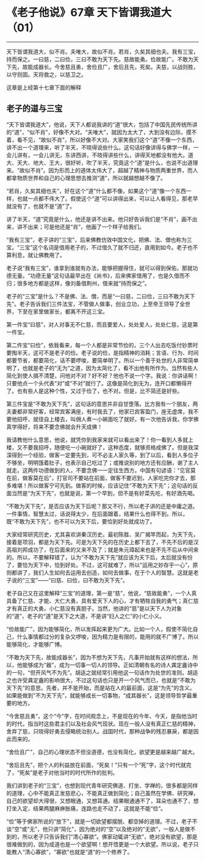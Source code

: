 # 《老子他说》67章 天下皆谓我道大（01）

------

天下皆谓我道大，似不肖。夫唯大，故似不肖。若肖，久矣其细也夫。我有三宝，持而保之。一曰慈，二曰俭，三曰不敢为天下先。慈故能勇。俭故能广。不敢为天下先，故能成器长。今舍慈且勇，舍俭且广，舍后且先，死矣。夫慈，以战则胜，以守则固。天将救之，以慈卫之。

这章是上经第十七章下面的解释

## 老子的道与三宝

“天下皆谓我道大”，他说，天下人都说我讲的“道”很大，包括了中国先民传统所讲的“道”，“似不肖”，好像不大对。“夫唯大”，就因为太大了，大到没有边际，摸不着，看不见，“故似不肖”，所以好像不大对。大家笑我们这个“道”不像一个东西，讲不出一个道理来，听了半天，不晓得说些什么。这句话好像讲得与佛学一样，一会儿讲有，一会儿讲无，东讲西讲，不晓得讲些什么，讲得天地都没有他大。道大、天大、地大、王大，很好听，吹了半天，究竟这个“道”是什么，也说不出道理来。“故似不肖”。因为形而上的道体太伟大了，超越了精神与物质两重世界，而人都拿物质世界和自己的心理思想去推测“道”，所以就越想越不像了。

“若肖，久矣其细也夫”，好在这个“道”什么都不像，如果这个“道”像一个东西一样，也就一点都不伟大了。假使这个“道”可以讲得出来，可以让人看得见，那老早就没有了，也就不是“道”了。

讲了半天，“道”究竟是什么，他还是讲不出来。他只好告诉我们是“不肖”，画不出来，讲不出来；可是他还是“肖”，他画了一个样子给我们。

“我有三宝”，老子讲的“三宝”，后来佛教仿效中国文化，把佛、法、僧也称为三宝。“三宝”这个名词是借用老子的，不过借久了就不归还，直用到如今。老子也不算利息，就让佛教用了。

老子说“我有三宝”，谁拿到谁就有办法，能够把握得住，就可以得到保佑，那就功德无量。“功德无量”这句话最早出在《尚书》，后来佛家借用了，也是久借而不归；很多地方都是这样，像刘备借荆州，借来就“持而保之”。

老子的“三宝”是什么？不是佛、法、僧，而是“一曰慈，二曰俭，三曰不敢为天下先”。老子告诉我们三件法宝，不管做人做事，创业立功，上至帝王领导了全世界，下至在家里做家长，都离不开这三宝。

第一件宝“曰慈”，对人对事无不仁慈，而且要爱人，处处爱人，处处仁慈，这是第一件宝。

第二件宝“曰俭”，依我看来，每一个人都是非常节俭的，三个人出去吃饭付钞票时要掏半天，这可不是老子的俭。老子说的俭，是指精神的消耗；言语、行为、时间都要节省，都要简化，话不要啰唆，要简单明了。所以一个善于处世的人非常简单明了，也就是老子的“无为”之道，因为太简化了，看不出他有所作为。当然有些人简化到使人搞不清楚，问他对不对？好不好？他也不说一个字。我说：你讲话啊！只要他点一个头代表“对”或“不对”就行了。这像是简化到无为，连开口都懒得开了。也有些人是这种个性，又过于俭了，也不对。但是，比不简还是好些。

第三件宝是“不敢为天下先”，这句话的意思并非自甘堕落。比方我有一个朋友，两夫妻都非常好客，经常宾客满座，有时我去了，他家已宾客盈门，座无虚席，我不要他招呼，就径自上楼去，叫佣人煮一小碗面吃了就好。有一次他告诉我，你学佛真学得好，将来不要念佛就会升天成佛！

我请教他什么意思，他说，就凭你到我家来就可以看出来了！你一看到人多就上楼，又不要我招呼，随便吃一小碗就好了，这种态度，就够资格成佛了。但是我深深得到一个经验，做客一定要先到，可不必主人家久等，到了以后，看到人多位子不够坐，明明饿着肚子，也表示自己吃过了；或推说别的地方还有应酬，谢了主人就走。这两件功德做到的人，不要念佛一一定往生西方。中国有句谚语：“见官莫在前，做客莫在后”，打官司不要站在前面，做客不要迟到，人家吃完你才去，那多难堪！所以做客宁可先到。做客的时候，应该记住“不敢为天下先”；这句话的反面当然是“为天下先”，也就是说，第一个早到，但不是有好菜先吃，有好酒先喝。

“不敢为天下先”，是否应该为天下后呢？那又不行，所以老子讲的还是中庸之道。一件事情，智慧太过，话说得太少，在后面跟着，结果什么也得不到。所以，既“不敢为天下先”，也不可以为天下后，要恰到好处就成功了。

大家经常研究历史，尤其喜欢讲秦汉历史。最初陈胜、吴广揭竿而起，为天下先，接着是项羽，都是为天下先。可是为天下先的在历史上都下去了，不先不后的是汉高祖刘邦成功了，在后面来的又来不及了；就是朱元璋起来也是不先不后从中间来的。所以，不要解释错了，认为“不敢为天下先”就应该为天下后，太后就没有份了，要恰为天下中，恰到好处。不过，这可就难了，所以“运用之妙存乎一心”，原则都讲了，我们人生如何去运用去创造，如何去做事，在于个人的智慧。这就是老子说的“三宝”——“曰慈、曰俭，曰不敢为天下先”。

老子自己又在这里解释“三宝”的道理，第一是“慈”，他说，“慈故能勇”，一个人真具备了仁慈、才能、大仁大勇，具有爱天下人的心，才有牺牲自我的勇气；真仁慈才有真正的大勇，小仁慈没有真胆子。当然，他讲的“慈”是以天下人为对象的“道”，老子的“道”是天下之大道，不是讲“妇人之仁”的小仁小义。

“俭故能广”，因为能够简化，所以发挥起来更为广大。比如一个人，假使不简化自己，什么事情都过分的复杂又啰唆，因为精力是有限的，能用的就不广博了。所以能够简化，才能够广博。

“不敢为天下先，故能成器长”，因为不想为天下先，凡事开始就有这样的想法，所以，他能够成为“器”，成为一切事一切人的领导。正如清朝有名的诗人龚定盦诗中的一句，“但开风气不为先”。胡适之就经常引用他这一句话作为处世的准则。胡适之也许受龚定盦的影响很大，不过这句话也只是开一个风气而已，也就是“不敢为天下先”的意思。先者，并不是开始，而是站在人的最前面，这是“为先”的含义。如果能做到“不为天下先”，就能够成长一切事物，“成其器长”，这是领导哲学最重要的地方。

“今舍慈且勇”，这个“今”字，在时间观念上，不是现在的今年、今天，是指他当时的时代，指当时这些君主们以及社会风气现状。现在一般人没有真正仁慈的精神，舍弃了慈，只晓得好勇去侵略统治别人。战国时代，那种战争的残忍暴戾，都是因此而来的。

“舍俭且广”，自己的心理状态不但没道德，也没有简化，欲望更是越来越广越大。

“舍后且先”，把个人的利益放在前面，“死矣！”只有一个“死”字，这个时代就完了，“死矣”是老子对他当时的时代所作的批判。

我们讲到老子的“三宝”，也想到现代青年研究佛道、打坐、学禅的，很多都是同样的道理，心中不能真正发慈悲心，不能真正做到简化；自己虽然在学佛、研究禅，自己的欲望却大得很，又想眼通，又想耳通。结果眼通通不了，耳朵也通不了，想打坐入定，结果两腿麻痹胀痛，连路也走不动了，这就是不能“俭”。

“俭”等于佛家所说的“放下”，就是一切欲望都摆脱、都空掉的道理。不过，老子不谈“空”或“无”，他只讲“简化”，因为绝对的“空”以及绝对的“无欲”，一般人是做不到的，所以老子只告诉我们“清心寡欲”。佛家动辄讲“无欲”，绝对没有欲望，那是很难做到的，因为成道也是一个欲望啊！想开悟更是一个大欲望。所以说，老子只能教人“清心寡欲”，“寡欲”也就是“道”的一个修养了。